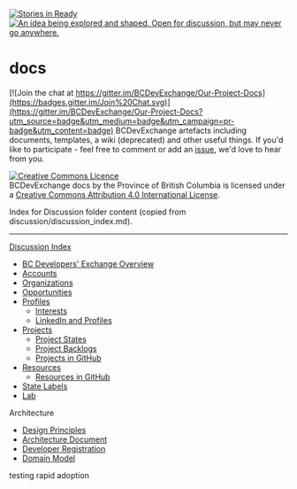 [![Stories in Ready](https://badge.waffle.io/BCDevExchange/Our-Project-Docs.png?label=ready&title=Ready)](https://waffle.io/BCDevExchange/Our-Project-Docs)
<a rel="Inspiration" href="https://github.com/BCDevExchange/docs/blob/master/discussion/projectstates.md"><img alt="An idea being explored and shaped. Open for discussion, but may never go anywhere." style="border-width:0" src="http://bcdevexchange.org/badge/1.svg" title="An idea being explored and shaped. Open for discussion, but may never go anywhere." /></a>

# docs

[![Join the chat at https://gitter.im/BCDevExchange/Our-Project-Docs](https://badges.gitter.im/Join%20Chat.svg)](https://gitter.im/BCDevExchange/Our-Project-Docs?utm_source=badge&utm_medium=badge&utm_campaign=pr-badge&utm_content=badge)
BCDevExchange artefacts including documents, templates, a wiki (deprecated) and other useful things. If you'd like to participate - feel free to comment or add an <a rel="issues" href="https://github.com/BCDevExchange/Our-Project-Docs/issues">issue</a>, we'd love to hear from you.

<a rel="license" href="http://creativecommons.org/licenses/by/4.0/"><img alt="Creative Commons Licence" style="border-width:0" src="https://i.creativecommons.org/l/by/4.0/80x15.png" /></a><br /><span xmlns:dct="http://purl.org/dc/terms/" property="dct:title">BCDevExchange docs</span> by <span xmlns:cc="http://creativecommons.org/ns#" property="cc:attributionName">the Province of British Columbia</span> is licensed under a <a rel="license" href="http://creativecommons.org/licenses/by/4.0/">Creative Commons Attribution 4.0 International License</a>.

Index for Discussion folder content (copied from discussion/discussion_index.md).

---

[Discussion Index](discussion_index.md)
* [BC Developers' Exchange Overview](discussion/BCDevExchangeIntroductionv3kam.pdf)
* [Accounts](discussion/accounts.md)
* [Organizations](discussion/organizations.md)
* [Opportunities](discussion/opportunities.md)
* [Profiles](discussion/profiles.md)
    * [Interests](discussion/interests.md)
    * [LinkedIn and Profiles](discussion/linkedin.md)
* [Projects](discussion/projects.md)
    * [Project States](discussion/projectstates.md)
    * [Project Backlogs](discussion/backlogs.md)
    * [Projects in GitHub](discussion/github.md) 
* [Resources](discussion/resources.md)
    * [Resources in GitHub](discussion/github.md)
* [State Labels](discussion/statelabels.md)
* [Lab](discussion/labs.md)

Architecture 
* [Design Principles](discussion/principles.md)
* [Architecture Document](discussion/architecture.md)
* [Developer Registration](discussion/devregistration.md)
* [Domain Model](discussion/domainmodel.md)

testing rapid adoption
